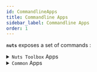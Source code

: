```yaml
---
id: CommandlineApps
title: Commandline Apps
sidebar_label: Commandline Apps
order: 1
---
```


**```nuts```** exposes a set of commands :

<details>
     <summary><code>Nuts Toolbox</code> Apps</summary>

| App Name    | Description                                  |
|-------------|----------------------------------------------|
| nuts        | nuts package manager                         |
| nsh         | bash compatible shell (rewritten in java)    |
| ndocusaurus | Facebook Documentation Tool Templater        |
| nmvn        | Maver wrapper                                |
| ndiff       | Jar/Archive diff tool                        |
| njob        | Commandline Task/Time Tracker                |
| noapi       | OpenAPI Documentation Generator              |
| ntemplate   | folder templating (replace vars)             |
| nversion    | folder, file (dll) version extractor         |
| ndb         | DB Commandline for derby,mysql, postgres,... |
| ncode       | Nuts Code Search Tool                        |

</details>

<details>
     <summary><code>Common</code> Apps</summary>

| App Name   | Description                                                   |
|------------|---------------------------------------------------------------|
| spring-cli | spring cli tool                                               |
| tsunami    | Google Tsunami is a general purpose network security scanner  |

</details>
